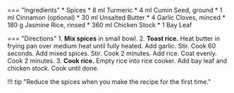 === "Ingredients"
    * Spices
        * 8 ml Turmeric
        * 4 ml Cumin Seed, ground
        * 1 ml Cinnamon (optional)
    * 30 ml Unsalted Butter
    * 4 Garlic Cloves, minced
    * 180 g Jasmine Rice, rinsed
    * 360 ml Chicken Stock
    * 1 Bay Leaf

=== "Directions"
    1. **Mix spices** in small bowl.
    2. **Toast rice.** Heat butter in frying pan over medium heat until fully heated. Add garlic. Stir. Cook 60 seconds. Add mixed spices. Stir. Cook 2 minutes. Add rice. Coat evenly. Cook 2 minutes.
    3. **Cook rice.** Empty rice into rice cooker. Add bay leaf and chicken stock. Cook until done.

!!! tip "Reduce the spices when you make the recipe for the first time."

[^1]:
    Moncel, Beth. ["Yellow Jasmine Rice."](https://www.budgetbytes.com/yellow-jasmine-rice/) *Budget Bytes.* 14 June 2018. Accessed 2020.
